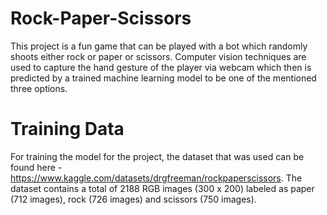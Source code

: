 # Rock-Paper-Scissors
This project is a fun game that can be played with a bot which randomly shoots either rock or paper or scissors. Computer vision techniques are used to capture the hand gesture of the player via webcam which then is predicted by a trained machine learning model to be one of the mentioned three options.<br> 
# Training Data  
For training the model for the project, the dataset that was used can be found here - https://www.kaggle.com/datasets/drgfreeman/rockpaperscissors. The dataset contains a total of 2188 RGB images (300 x 200) labeled as paper (712 images), rock (726 images) and scissors (750 images).<br> 

